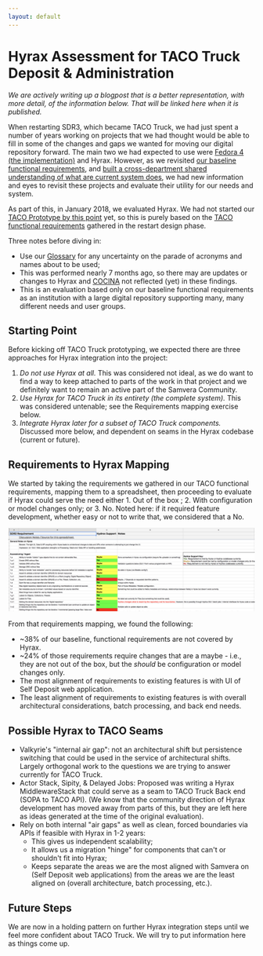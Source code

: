 ```yaml
---
layout: default
---
```


# Hyrax Assessment for TACO Truck Deposit & Administration

*We are actively writing up a blogpost that is a better representation, with more detail, of the information below. That will be linked here when it is published.*

When restarting SDR3, which became TACO Truck, we had just spent a number of years working on projects that we had thought would be able to fill in some of the changes and gaps we wanted for moving our digital repository forward. The main two we had expected to use were [Fedora 4 (the implementation)](Fedora-Asessment.html) and Hyrax. However, as we revisited [our baseline functional requirements](TACO-Truck.html#baseline-functional-requirements), and [built a cross-department shared understanding of what are current system does](TACO-Truck.html#sdr-current-state), we had new information and eyes to revisit these projects and evaluate their utility for our needs and system.

As part of this, in January 2018, we evaluated Hyrax. We had not started our [TACO Prototype by this point](TACO-Prototype.html) yet, so this is purely based on the [TACO functional requirements](TACO-Truck.html#baseline-functional-requirements) gathered in the restart design phase.

Three notes before diving in:
* Use our [Glossary](Glossary.html) for any uncertainty on the parade of acronyms and names about to be used;
* This was performed nearly 7 months ago, so there may are updates or changes to Hyrax and [COCINA](COCINA.html) not reflected (yet) in these findings.
* This is an evaluation based only on our baseline functional requirements as an institution with a large digital repository supporting many, many different needs and user groups.

## Starting Point

Before kicking off TACO Truck prototyping, we expected there are three approaches for Hyrax integration into the project:

1. *Do not use Hyrax at all.* This was considered not ideal, as we do want to find a way to keep attached to parts of the work in that project and we definitely want to remain an active part of the Samvera Community.
2. *Use Hyrax for TACO Truck in its entirety (the complete system).* This was considered untenable; see the Requirements mapping exercise below.
3. *Integrate Hyrax later for a subset of TACO Truck components.* Discussed more below, and dependent on seams in the Hyrax codebase (current or future).

## Requirements to Hyrax Mapping

We started by taking the requirements we gathered in our TACO functional requirements, mapping them to a spreadsheet, then proceeding to evaluate if Hyrax could serve the need either 1. Out of the box ; 2. With configuration or model changes only; or 3. No. Noted here: if it required feature development, whether easy or not to write that, we considered that a No.

![](assets/img/HyraxAssess.png)

From that requirements mapping, we found the following:
* ~38% of our baseline, functional requirements are not covered by Hyrax.
* ~24% of those requirements require changes that are a maybe - i.e., they are not out of the box, but the *should* be configuration or model changes only.
* The most alignment of requirements to existing features is with UI of Self Deposit web application.
* The least alignment of requirements to existing features is with overall architectural considerations, batch processing, and back end needs.

## Possible Hyrax to TACO Seams

* Valkyrie's "internal air gap": not an architectural shift but persistence switching that could be used in the service of architectural shifts. Largely orthogonal work to the questions we are trying to answer currently for TACO Truck.
* Actor Stack, Sipity, & Delayed Jobs: Proposed was writing a Hyrax MiddlewareStack that could serve as a seam to TACO Truck Back end (SOPA to TACO API). (We know that the community direction of Hyrax development has moved away from parts of this, but they are left here as ideas generated at the time of the original evaluation).
* Rely on both internal "air gaps" as well as clean, forced boundaries via APIs if feasible with Hyrax in 1-2 years:
  * This gives us independent scalability;
  * It allows us a migration "hinge" for components that can't or shouldn't fit into Hyrax;
  * Keeps separate the areas we are the most aligned with Samvera on (Self Deposit web applications) from the areas we are the least aligned on (overall architecture, batch processing, etc.).

## Future Steps

We are now in a holding pattern on further Hyrax integration steps until we feel more confident about TACO Truck. We will try to put information here as things come up.
